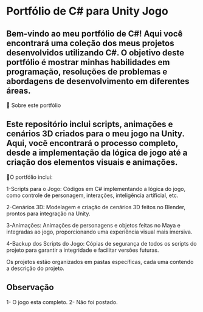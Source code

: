# Portfólio de C# para Unity Jogo

## Bem-vindo ao meu portfólio de C#! Aqui você encontrará uma coleção dos meus projetos desenvolvidos utilizando C#. O objetivo deste portfólio é mostrar minhas habilidades em programação, resoluções de problemas e abordagens de desenvolvimento em diferentes áreas.
🚀 Sobre este portfólio

## Este repositório inclui scripts, animações e cenários 3D criados para o meu jogo na Unity. Aqui, você encontrará o processo completo, desde a implementação da lógica de jogo até a criação dos elementos visuais e animações.

🚀O portfólio inclui:

1-Scripts para o Jogo: Códigos em C# implementando a lógica do jogo, como controle de personagem, interações, inteligência artificial, etc.

2-Cenários 3D: Modelagem e criação de cenários 3D feitos no Blender, prontos para integração na Unity.

3-Animações: Animações de personagens e objetos feitas no Maya e integradas ao jogo, proporcionando uma experiência visual mais imersiva.

4-Backup dos Scripts do Jogo: Cópias de segurança de todos os scripts do projeto para garantir a integridade e facilitar versões futuras.

Os projetos estão organizados em pastas específicas, cada uma contendo a descrição do projeto.

## Observação
1- O jogo esta completo.
2- Não foi postado.
